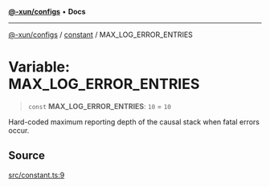 [**@-xun/configs**](../../README.md) • **Docs**

***

[@-xun/configs](../../README.md) / [constant](../README.md) / MAX\_LOG\_ERROR\_ENTRIES

# Variable: MAX\_LOG\_ERROR\_ENTRIES

> `const` **MAX\_LOG\_ERROR\_ENTRIES**: `10` = `10`

Hard-coded maximum reporting depth of the causal stack when fatal errors
occur.

## Source

[src/constant.ts:9](https://github.com/Xunnamius/xconfigs/blob/7129e155987055d658c285b3a31d449ff5e71ba7/src/constant.ts#L9)
